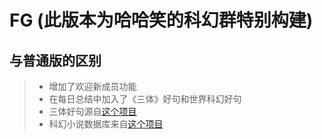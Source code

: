 # FG (此版本为哈哈笑的科幻群特别构建)

## 与普通版的区别
> * 增加了欢迎新成员功能
> * 在每日总结中加入了《三体》好句和世界科幻好句
> * 三体好句源自[这个项目](https://github.com/AyagawaSeirin/ThreebodySpace)
> * 科幻小说数据库来自[这个项目](https://github.com/faa2001/SFDB)